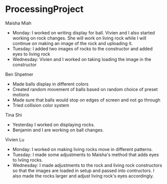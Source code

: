 # ProcessingProject
Maisha Miah 
  - Monday: I worked on writing display for ball. Vivien and I also started working on rock changes. She will work on living rock while I will continue on making an image of the rock     and uploading it. 
  - Tuesday: I added two images of rocks to the constructor and added eyes to living rock
  - Wednesday: Vivien and I worked on taking loading the image in the constructor
  
Ben Shpetner
  - Made balls display in different colors
  - Created random movement of balls based on random choice of preset motions
  - Made sure that balls would stop on edges of screen and not go through
  - Tried collision color system

Tina Shi
  - Yesterday I worked on displaying rocks.
  - Benjamin and I are working on ball changes.

Vivien Lu
  - Monday: I worked on making living rocks move in different patterns. 
  - Tuesday: I made some adjustments to Maisha's method that adds eyes to lviing rocks. 
  - Wednesday: I made adjustments to the rock and living rock constructors so that the images are loaded in setup and passed into contructors. I also made the rocks larger and adjust living rock's eyes accordingly.   
  
